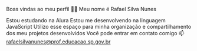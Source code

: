 Boas vindas ao meu perfil 💙💙
Meu nome é Rafael Silva Nunes

Estou estudando na Alura
Estou me desenvolvendo na linguagem JavaScript
Utilizo esse espaço para minha organização e compartilhamento dos meu projetos desenvolvidos
Você pode entrar em contato comigo 📫
rafaelsilvanunes@prof.educacao.sp.gov.br
